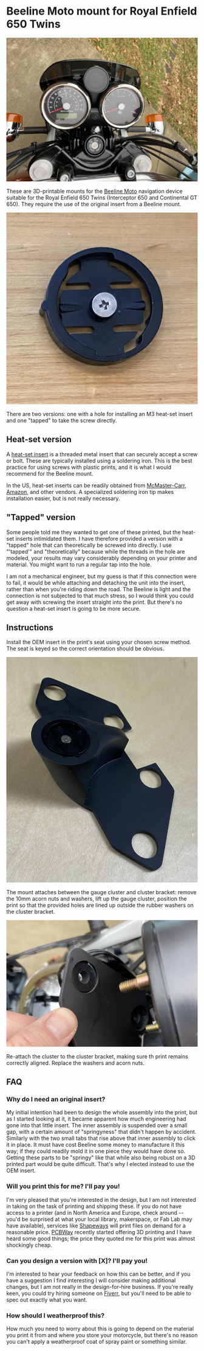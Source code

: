 # Beeline Moto mount for Royal Enfield 650 Twins
![](/assets/images/in-situ.JPG)

These are 3D-printable mounts for the [Beeline Moto](https://global.beeline.co/) navigation device suitable for the Royal Enfield 650 Twins (Interceptor 650 and Continental GT 650). They require the use of the original insert from a Beeline mount.

![OEM Beeline insert](/assets/images/insert.JPG)

There are two versions: one with a hole for installing an M3 heat-set insert and one "tapped" to take the screw directly. 

## Heat-set version
A [heat-set insert](https://hackaday.com/2019/02/28/threading-3d-printed-parts-how-to-use-heat-set-inserts/) is a threaded metal insert that can securely accept a screw or bolt. These are typically installed using a soldering iron. This is the best practice for using screws with plastic prints, and it is what I would recommend for the Beeline mount.

In the US, heat-set inserts can be readily obtained from [McMaster-Carr](https://www.mcmaster.com/heat-set-inserts/), [Amazon](https://www.amazon.com/s?rh=n%3A17290526011&brr=1&rd=1), and other vendors. A specialized soldering iron tip makes installation easier, but is not really necessary. 

## "Tapped" version
Some people told me they wanted to get one of these printed, but the heat-set inserts intimidated them. I have therefore provided a version with a "tapped" hole that can theoretically be screwed into directly. I use "'tapped'" and "theoretically" because while the threads in the hole are modeled, your results may vary considerably depending on your printer and material. You might want to run a regular tap into the hole.

I am not a mechanical engineer, but my guess is that if this connection were to fail, it would be while attaching and detaching the unit into the insert, rather than when you're riding down the road. The Beeline is light and the connection is not subjected to that much stress, so I would think you could get away with screwing the insert straight into the print. But there's no question a heat-set insert is going to be more secure.

## Instructions
Install the OEM insert in the print's seat using your chosen screw method. The seat is keyed so the correct orientation should be obvious. 

![Print with insert](/assets/images/print.JPG)

The mount attaches between the gauge cluster and cluster bracket: remove the 10mm acorn nuts and washers, lift up the gauge cluster, position the print so that the provided holes are lined up outside the rubber washers on the cluster bracket.

![Print alighted with rubber washers](/assets/images/washers.JPG)

Re-attach the cluster to the cluster bracket, making sure th print remains correctly aligned. Replace the washers and acorn nuts. 

## FAQ

### Why do I need an original insert?
My initial intention had been to design the whole assembly into the print, but as I started looking at it, it became apparent how much engineering had gone into that little insert. The inner assembly is suspended over a small gap, with a certain amount of "springyness" that didn't happen by accident. Similarly with the two small tabs that rise above that inner assembly to click it in place. It must have cost Beeline some money to manufacture it this way; if they could readily mold it in one piece they would have done so. Getting these parts to be "springy" like that while also being robust on a 3D printed part would be quite difficult. That's why I elected instead to use the OEM insert. 

### Will you print this for me? I'll pay you!
I'm very pleased that you're interested in the design, but I am not interested in taking on the task of printing and shipping these. If you do not have access to a printer (and in North America and Europe, check around -- you'd be surprised at what your local library, makerspace, or Fab Lab may have available), services like [Shapeways](https://www.shapeways.com/) will print files on demand for a reasonable price. [PCBWay](https://www.pcbway.com/rapid-prototyping/manufacture/) recently started offering 3D printing and I have heard some good things; the price they quoted me for this print was almost shockingly cheap. 

### Can you design a version with [X]? I'll pay you!
I'm interested to hear your feedback on how this can be better, and if you have a suggestion I find interesting I will consider making additional changes, but I am not really in the design-for-hire business. If you're really keen, you could try hiring someone on [Fiverr](https://www.fiverr.com/search/gigs?query=CAD), but you'll need to be able to spec out exactly what you want.

### How should I weatherproof this?
How much you need to worry about this is going to depend on the material you print it from and where you store your motorcycle, but there's no reason you can't apply a weatherproof coat of spray paint or something similar.
